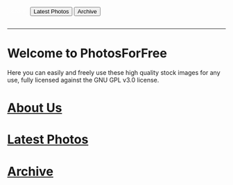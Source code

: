 <button style="margin-bottom: 1rem; color: rgba(255, 255, 255, 0.7); background-color: rgba(255, 255, 255, 0.08);  border-color: rgba(255, 255, 255, 0.2); border-style: solid; border-width: 1px; border-radius: 0.3rem; transition: color 0.2s, background-color 0.2s, border-color 0.2s;" onclick="window.location.href='https://eshanepicfighter.github.io/PhotosForFree/about';"> About </button>
<button onclick="window.location.href='https://eshanepicfighter.github.io/PhotosForFree/latestphotos';"> Latest Photos </button>
<button onclick="window.location.href='https://eshanepicfighter.github.io/PhotosForFree/archive';"> Archive </button>

***
# Welcome to PhotosForFree

Here you can easily and freely use these high quality stock images for any use, fully licensed against the GNU GPL v3.0 license. 

# [About Us](about.md)

# [Latest Photos](latestphotos.md)

# [Archive](archive.md)
